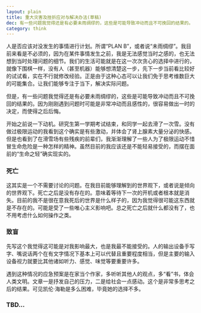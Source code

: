 ```yaml
---
layout: plain
title: 重大灾害及挫折应对与解决办法(草稿)
dec: 有一些问题我觉得还是有必要未雨绸缪的，这些是可能导致冲动而且不可挽回的结果的。
category: think
---
```


人是否应该对没发生的事情进行计划。所谓“PLAN B”，或者说“未雨绸缪”。我目前来看是不必须的，因为在某件事情发生之前，我是无法感觉当时之感的，也无法想到当时处理问题的细节。我们的生活可能就是在这一次次贪心的选择中进行的，就像下围棋一样，没有人（甚至机器）能够想清楚这一步，先下一步当前看比较好的试试看，实在不行就修改经验。正是由于这种心态可以让我们免于思考维数巨大的可能集合。让我们能够专注于当下，解决实际问题。

但是，有一些问题我觉得还是有必要未雨绸缪的，这些是可能导致冲动而且不可挽回的结果的。因为刚刚遇到问题时可能是非常冲动而且感性的，很容易做出一时的决定，而使得之后后悔。

开始之前说一下动机。研究生第一学期考试结束，和同学一起去滑了一次雪。没有做过极限运动的我看到这个确实是有些激动，并体会了肾上腺素大量分泌的快感。但是也看到了在滑雪场有些残疾的前辈们，我渐渐理解了一些人为了极限运动不惜冒生命危险是一种怎样的精神。虽然目前的我应该还是不能轻易接受的，而摆在面前的“生命之轻”确实现实的。

### 死亡

这其实是一个不需要讨论的问题。在我目前能够理解到的世界观下，或者说是倾向的世界观下。死亡之后是没有存在的。意味着等待下一次的开机或者根本就是消失。目前的我不是很在意我死后的世界是什么样子的，因为我觉得很可能这东西就是不存在的。可能是受了一些唯心主义影响吧。总之死亡之后就什么都没有了，也不用考虑什么如何操作之类。

### 致盲

先写这个我觉得这可能是对我影响最大，也是我最不能接受的。人的输出设备手写字、嘴说话两个在有文字情况下基本上可以代替且重要程度相当，但是主要的输入设备视力就要比其他诸如听力、感觉、味觉等要重要许多。

遇到这种情况的应急预案是在家当个作家，多听听其他人的观点，多“看”书，体会人类文明。文章一是抒发自己的压力，二是给社会一点感动。这个是非常多思考之后的结果。可见凯伦·海勒是多么困难，毕竟她的选择不多。

### TBD...
